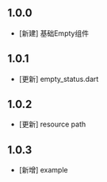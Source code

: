 <!--
 * @Author: lipeng 1162423147@qq.com
 * @Date: 2023-09-24 10:46:36
 * @LastEditors: lipeng 1162423147@qq.com
 * @LastEditTime: 2023-10-11 19:28:39
 * @FilePath: /phoenix_empty/CHANGELOG.md
 * @Description: 这是默认设置,请设置`customMade`, 打开koroFileHeader查看配置 进行设置: https://github.com/OBKoro1/koro1FileHeader/wiki/%E9%85%8D%E7%BD%AE
-->
## 1.0.0

* [新建] 基础Empty组件

## 1.0.1

* [更新] empty_status.dart

## 1.0.2

* [更新] resource path

## 1.0.3

* [新增] example